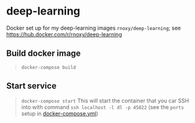 # deep-learning
Docker set up for my deep-learning images `rnoxy/deep-learning`; see https://hub.docker.com/r/rnoxy/deep-learning

## Build docker image
> `docker-compose build`

## Start service
> `docker-compose start`
This will start the container that you car SSH into with command
> `ssh localhost -l dl -p 45822` (see the `ports` setup in [docker-compose.yml](docker-compose.yml))
